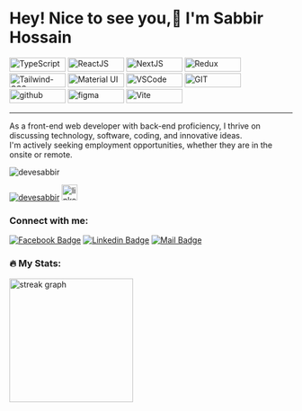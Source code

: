 <h1 >Hey! Nice to see you,👋 I'm Sabbir Hossain </h1>

<p dir="auto">
 <img src="https://img.shields.io/badge/TypeScript-007ACC?style=for-the-badge&logo=typescript&logoColor=white" alt="TypeScript" title="TypeScript" height="25" width="100" /> <img src="https://img.shields.io/badge/React-20232A?style=for-the-badge&logo=react&logoColor=61DAFB" alt="ReactJS" title="ReactJs" height="25" width="100" /> <img src="https://img.shields.io/badge/next%20js-000000?style=for-the-badge&logo=nextdotjs&logoColor=white" alt="NextJS" title="NextJs" height="25" width="100" /> <img src="https://img.shields.io/badge/Redux-593D88?style=for-the-badge&logo=redux&logoColor=white" alt="Redux" title="Redux" height="25" width="100" /> <img src="https://img.shields.io/badge/Tailwind_CSS-38B2AC?style=for-the-badge&logo=tailwind-css&logoColor=white" alt="Tailwind-CSS" title="Tailwind-CSS" height="25" width="100" /> <img src="https://img.shields.io/badge/Material%20UI-007FFF?style=for-the-badge&logo=mui&logoColor=white" alt="Material UI" title="Material UI" height="25" width="100" /> <img src="https://img.shields.io/badge/VSCode-0078D4?style=for-the-badge&logo=visual%20studio%20code&logoColor=white" alt="VSCode" title="VSCode" height="25" width="100" /> <img src="https://img.shields.io/badge/GIT-E44C30?style=for-the-badge&logo=git&logoColor=white" alt="GIT" title="GIT" height="25" width="100" /> <img src="https://img.shields.io/badge/GitHub-100000?style=for-the-badge&logo=github&logoColor=white" alt="github" title="github" height="25" width="100" /> <img src="https://img.shields.io/badge/Figma-F24E1E?style=for-the-badge&logo=figma&logoColor=white" alt="figma" title="figma" height="25" width="100" /> <img src="https://img.shields.io/badge/Vite-B73BFE?style=for-the-badge&logo=vite&logoColor=FFD62E" alt="Vite" title="Vite" height="25" width="100" />
</p>

<hr>

<p>As a front-end web developer with back-end proficiency, I thrive on discussing technology, software, coding, and innovative ideas. <br>
I'm actively seeking employment opportunities, whether they are in the onsite or remote.</p>

<p align="left"> <img src="https://komarev.com/ghpvc/?username=devesabbir&label=Profile%20views&color=0e75b6&style=flat" alt="devesabbir" /> </p>

<p> <a href="https://twitter.com/devesabbir" target="_blank"><img src="https://img.shields.io/twitter/follow/devesabbir?logo=twitter&style=for-the-badge" alt="devesabbir" /></a> <a href="https://www.linkedin.com/in/devesabbir/" target="_blank" ><img src="https://img.shields.io/static/v1?message=LinkedIn&logo=linkedin&label=&color=0077B5&logoColor=white&labelColor=&style=for-the-badge" height="28" alt="linkedin logo"  /> </a>
</p>

<h3 align="left">Connect with me:</h3>
<p dir="auto"><a href="https://www.facebook.com/devesabbir" rel="nofollow"><img src="https://img.shields.io/badge/Facebook-1877F2?style=for-the-badge&logo=facebook&logoColor=white" alt="Facebook Badge" data-canonical-src="https://img.shields.io/badge/Facebook-1877F2?style=for-the-badge&amp;logo=facebook&amp;logoColor=white" style="max-width: 100%;"></a> <a href="https://www.linkedin.com/in/devesabbir/" rel="nofollow"><img src="https://img.shields.io/badge/LinkedIn-0077B5?style=for-the-badge&logo=linkedin&logoColor=white" alt="Linkedin Badge" data-canonical-src="https://img.shields.io/badge/LinkedIn-0077B5?style=for-the-badge&amp;logo=linkedin&amp;logoColor=white" style="max-width: 100%;"></a>   <a href="mailto:devssabbir@gmail.com"><img src="https://img.shields.io/badge/Gmail-D14836?style=for-the-badge&logo=gmail&logoColor=white" alt="Mail Badge" data-canonical-src="https://img.shields.io/badge/Gmail-D14836?style=for-the-badge&amp;logo=gmail&amp;logoColor=white" style="max-width: 100%;"></a></p>

<h3 align="left">🔥 My Stats:</h3>
<p> <img src="https://streak-stats.demolab.com?user=devesabbir&locale=en&mode=daily&theme=dark&hide_border=false&border_radius=5&order=3" height="220" alt="streak graph"  /></p>

